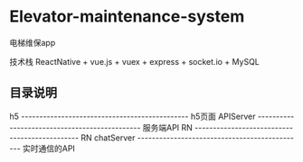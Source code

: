 # Elevator-maintenance-system
电梯维保app

技术栈 ReactNative + vue.js + vuex + express + socket.io + MySQL

## 目录说明

h5         ---------------------------------------------- h5页面
APIServer  ---------------------------------------------- 服务端API
RN         ---------------------------------------------- RN
chatServer ---------------------------------------------- 实时通信的API